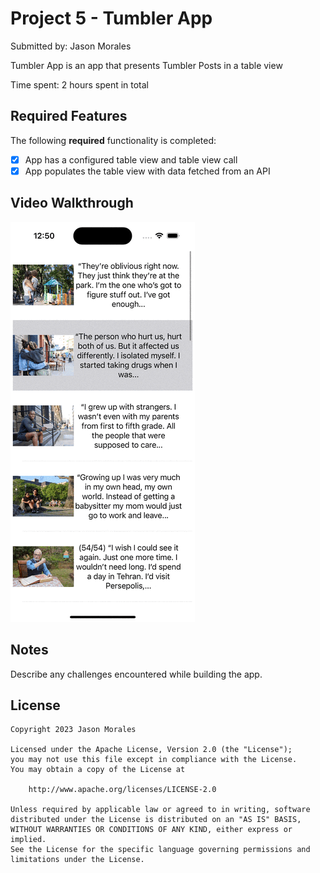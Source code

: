
# Project 5 - Tumbler App

Submitted by: Jason Morales

Tumbler App is an app that presents Tumbler Posts in a table view

Time spent: 2 hours spent in total

## Required Features

The following **required** functionality is completed:

- [X] App has a configured table view and table view call
- [X] App populates the table view with data fetched from an API

## Video Walkthrough

<img src='./Walkthrough.gif' title='Video Walkthrough' width='' alt='Video Walkthrough' />

## Notes

Describe any challenges encountered while building the app.

## License

    Copyright 2023 Jason Morales

    Licensed under the Apache License, Version 2.0 (the "License");
    you may not use this file except in compliance with the License.
    You may obtain a copy of the License at

        http://www.apache.org/licenses/LICENSE-2.0

    Unless required by applicable law or agreed to in writing, software
    distributed under the License is distributed on an "AS IS" BASIS,
    WITHOUT WARRANTIES OR CONDITIONS OF ANY KIND, either express or implied.
    See the License for the specific language governing permissions and
    limitations under the License.
